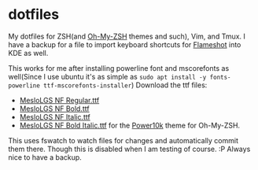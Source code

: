 # dotfiles
My dotfiles for ZSH(and [Oh-My-ZSH](https://ohmyz.sh/) themes and such), Vim, and Tmux. I have a backup for a file to import keyboard shortcuts for [Flameshot](https://flameshot.org/) into KDE as well.

This works for me after installing powerline font and mscorefonts as well(Since I use ubuntu it's as simple as `sudo apt install -y fonts-powerline ttf-mscorefonts-installer`)
Download the ttf files:
- [MesloLGS NF Regular.ttf](https://github.com/romkatv/powerlevel10k-media/raw/master/MesloLGS%20NF%20Regular.ttf)
- [MesloLGS NF Bold.ttf](https://github.com/romkatv/powerlevel10k-media/raw/master/MesloLGS%20NF%20Bold.ttf)
- [MesloLGS NF Italic.ttf](https://github.com/romkatv/powerlevel10k-media/raw/master/MesloLGS%20NF%20Italic.ttf)
- [MesloLGS NF Bold Italic.ttf](https://github.com/romkatv/powerlevel10k-media/raw/master/MesloLGS%20NF%20Bold%20Italic.ttf)
for the [Power10k](https://github.com/romkatv/powerlevel10k) theme for Oh-My-ZSH.

This uses fswatch to watch files for changes and automatically commit them there. Though this is disabled when I am testing of course. :P Always nice to have a backup.
